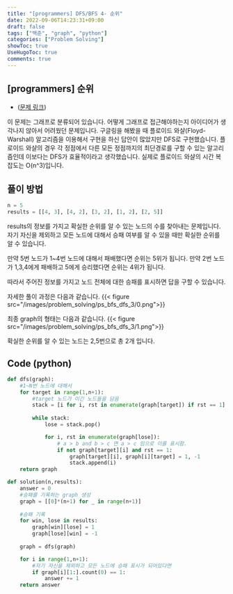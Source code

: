 ```yaml
---
title: "[programmers] DFS/BFS 4- 순위"
date: 2022-09-06T14:23:31+09:00
draft: false
tags: ["백준", "graph", "python"]
categories: ["Problem Solving"]
showToc: true
UseHugoToc: true
comments: true
---
```

## [programmers] 순위
- ([문제 링크](https://school.programmers.co.kr/learn/courses/30/lessons/49191))

이 문제는 그래프로 분류되어 있습니다. 어떻게 그래프로 접근해야하는지 아이디어가 생각나지 않아서 어려웠던 문제입니다. 구글링을 해봤을 때 플로이드 와샬(Floyd-Warshall) 알고리즘을 이용해서 구현을 하신 답안이 많았지만 DFS로 구현했습니다. 플로이드 와샬의 경우 각 정점에서 다른 모든 정점까지의 최단경로를 구할 수 있는 알고리즘인데 이보다는 DFS가 효율적이라고 생각했습니다. 실제로 플로이드 와샬의 시간 복잡도는 O(n^3)입니다. 

## 풀이 방법

```python
n = 5
results = [[4, 3], [4, 2], [3, 2], [1, 2], [2, 5]]
```

results의 정보를 가지고 확실한 순위를 알 수 있는 노드의 수를 찾아내는 문제입니다. 자기 자신을 제외하고 모든 노드에 대해서 승패 여부를 알 수 있을 때만 확실한 순위를 알 수 있습니다. 

만약 5번 노드가 1~4번 노드에 대해서 패배했다면 순위는 5위가 됩니다. 
만약 2번 노드가 1,3,4에게 패배하고 5에게 승리했다면 순위는 4위가 됩니다. 

따라서 주어진 정보를 가지고 노드 전체에 대한 승패를 표시하면 답을 구할 수 있습니다. 

자세한 풀이 과정은 다음과 같습니다. 
{{< figure src="/images/problem_solving/ps_bfs_dfs_3/0.png">}}

최종 graph의 형태는 다음과 같습니다.
{{< figure src="/images/problem_solving/ps_bfs_dfs_3/1.png">}}

확실한 순위를 알 수 있는 노드는 2,5번으로 총 2개 입니다. 
## Code (python)
```python
def dfs(graph):
    #1~N번 노드에 대해서
    for target in range(1,n+1):
        #target 노드가 이긴 노드들을 담음
        stack = [i for i, rst in enumerate(graph[target]) if rst == 1]
        
        while stack:
            lose = stack.pop()

            for i, rst in enumerate(graph[lose]):
                # a > b and b > c 면 a > c 임으로 이를 표시함.
                if not graph[target][i] and rst == 1:
                    graph[target][i], graph[i][target] = 1, -1
                    stack.append(i)
    return graph

def solution(n,results):
    answer = 0
    #승패를 기록하는 graph 생성
    graph = [[0]*(n+1) for _ in range(n+1)]
    
    #승패 기록
    for win, lose in results:
        graph[win][lose] = 1
        graph[lose][win] = -1
    
    graph = dfs(graph)

    for i in range(1,n+1):
        #자기 자신을 제외하고 모든 노드에 승패 표시가 되어있다면
        if graph[i][1:].count(0) == 1:
            answer += 1 
    return answer
```